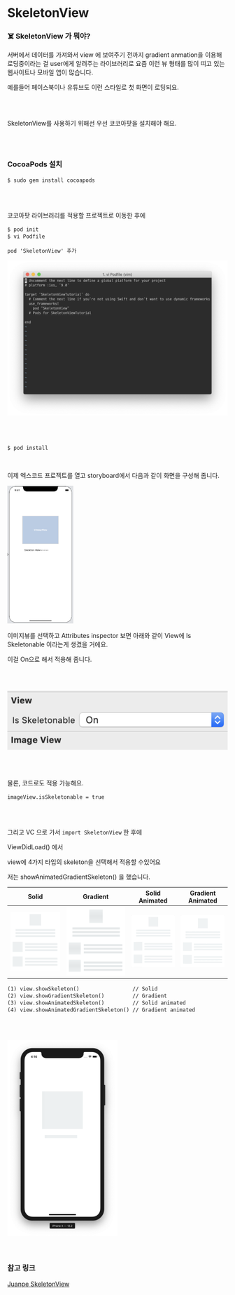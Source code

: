 # SkeletonView 



### ☠️ SkeletonView 가 뭐야?

서버에서 데이터를 가져와서 view 에 보여주기 전까지 gradient anmation을 이용해 로딩중이라는 걸 user에게 알려주는 라이브러리로 요즘 이런 뷰 형태를 많이 띠고 있는 웹사이트나 모바일 앱이 많습니다.

예를들어 페이스북이나 유튜브도 이런 스타일로 첫 화면이 로딩되요.



<br/>

<br/>

SkeletonView를 사용하기 위해선 우선 코코아팟을 설치해야 해요.

<br/><br/>

### CocoaPods 설치 

``` 
$ sudo gem install cocoapods
```

<br/>

<br/>

코코아팟 라이브러리를 적용할 프로젝트로 이동한 후에

```
$ pod init
$ vi Podfile 

pod 'SkeletonView' 추가 
```

![podfileimg](images/podfileimg.png)



<br/><br/>

```
$ pod install
```

<br/>

이제 엑스코드 프로젝트를 열고 storyboard에서 다음과 같이 화면을 구성해 줍니다. 



<img src="images/storyboard.png" width="30%">



 



<br/>

이미지뷰를 선택하고 Attributes inspector 보면 아래와 같이 View에 Is Skeletonable 이라는게 생겼을 거에요.

이걸 On으로 해서 적용해 줍니다.

<br/>

<br/>



![imageviewOn](images/imageviewOn.png)



<br/>

<br/>물론, 코드로도 적용 가능해요.

```
imageView.isSkeletonable = true
```

<br/><br/>

그리고 VC 으로 가서 `import SkeletonView` 한 후에

ViewDidLoad() 에서 

view에 4가지 타입의 skeleton을 선택해서 적용할 수있어요

저는  showAnimatedGradientSkeleton() 을 했습니다.



|           Solid            |             Gradient             |                Solid Animated                |                 Gradient Animated                  |
| :------------------------: | :------------------------------: | :------------------------------------------: | :------------------------------------------------: |
| ![solid](images/solid.png) | ![gradient](images/gradient.png) | ![solid_animated](images/solid_animated.gif) | ![gradient_animated](images/gradient_animated.gif) |



```
(1) view.showSkeleton()                 // Solid
(2) view.showGradientSkeleton()         // Gradient
(3) view.showAnimatedSkeleton()         // Solid animated
(4) view.showAnimatedGradientSkeleton() // Gradient animated
```





<br/><br/>



<img src="images/simulator.png" width="50%">





<br/>

<br/>

<br/>

### 참고 링크

[Juanpe SkeletonView](https://github.com/Juanpe/SkeletonView)